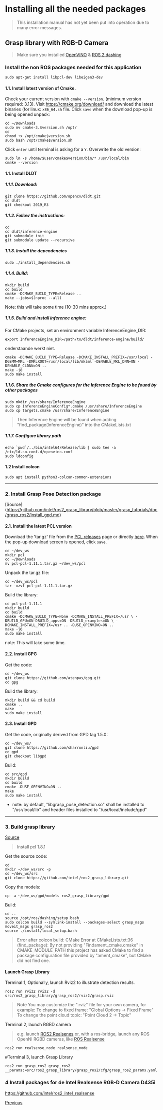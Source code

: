 # Installing all the needed packages
> This installation manual has not yet been put into operation due to many error messages.
> 
## Grasp library with RGB-D Camera
>Make sure you installed [OpenVINO](https://github.com/mattijsk14/BinPicking/blob/main/Installation/2%20-%20Install%20OpenVINO.md) & [ROS 2 dashing](https://github.com/mattijsk14/BinPicking/blob/main/Installation/1%20-%20Install%20ROS%202.md)

### Install the non ROS packages needed for this application
```
sudo apt-get install libpcl-dev libeigen3-dev
```
#### 1.1. Install latest version of Cmake.
Check your current version with `cmake --version`. (minimum version required: 3.13).
Visit https://cmake.org/download/ and download the latest binaries (for linux: `x86_64.sh` file.
Click `save` when the download pop-up is being opened
unpack:
```
cd ~/Downloads
sudo mv cmake-3.$version.sh /opt/
cd
chmod +x /opt/cmake$version.sh
sudo bash /opt/cmake$version.sh
```
Click `enter` until terminal is asking for a `Y`.
Overwrite the old version:
```
sudo ln -s /home/$user/cmake$version/bin/* /usr/local/bin
cmake --version
```

#### 1.1. Install DLDT
##### 1.1.1. Download:
```
git clone https://github.com/opencv/dldt.git
cd dldt
git checkout 2019_R3
```
##### 1.1.2. Follow the instructions:
```
cd
cd dldt/inference-engine
git submodule init
git submodule update --recursive
```
##### 1.1.3. Install the dependencies
```
sudo ./install_dependencies.sh
```
##### 1.1.4. Build:
```
mkdir build
cd build
cmake -DCMAKE_BUILD_TYPE=Release ..
make --jobs=$(nproc --all)
```
Note: this will take some time (10-30 mins approx.)

##### 1.1.5. Build and install inference engine:
For CMake projects, set an environment variable InferenceEngine_DIR:
```
export InferenceEngine_DIR=/path/to/dldt/inference-engine/build/
```
onderstaande werkt niet.
```
cmake -DCMAKE_BUILD_TYPE=Release -DCMAKE_INSTALL_PREFIX=/usr/local -DGEMM=MKL -DMKLROOT=/usr/local/lib/mklml -DENABLE_MKL_DNN=ON -DENABLE_CLDNN=ON ..
make -j8
sudo make install
```


##### 1.1.6. Share the Cmake configures for the Inference Engine to be found by other packages
```
sudo mkdir /usr/share/InferenceEngine
sudo cp InferenceEngineConfig*.cmake /usr/share/InferenceEngine
sudo cp targets.cmake /usr/share/InferenceEngine
```
> Then Inference Engine will be found when adding "find_package(InferenceEngine)" into the CMakeLists.txt

##### 1.1.7. Configure library path
```
echo `pwd`/../bin/intel64/Release/lib | sudo tee -a /etc/ld.so.conf.d/openvino.conf
sudo ldconfig

```
#### 1.2 Install colcon

```
sudo apt install python3-colcon-common-extensions
```
_______



### 2. Install Grasp Pose Detection package 
[Source] (https://github.com/intel/ros2_grasp_library/blob/master/grasp_tutorials/doc/grasp_ros2/install_gpd.md)

#### 2.1. Install the latest PCL version
Download the 'tar.gz' file from the [PCL releases](https://github.com/PointCloudLibrary/pcl/releases) page or directly [here](https://github.com/PointCloudLibrary/pcl/archive/refs/tags/pcl-1.11.1.tar.gz). When the pop-up download screen is opened, click `save`.
```
cd ~/dev_ws
mkdir pcl
cd ~/Downloads
mv pcl-pcl-1.11.1.tar.gz ~/dev_ws/pcl
```
Unpack the tar.gz file:
```
cd ~/dev_ws/pcl
tar -xzvf pcl-pcl-1.11.1.tar.gz
```
Build the library:
```
cd pcl-pcl-1.11.1
mkdir build
cd build
cmake -DCMAKE_BUILD_TYPE=None -DCMAKE_INSTALL_PREFIX=/usr \ -DBUILD_GPU=ON-DBUILD_apps=ON -DBUILD_examples=ON \ -DCMAKE_INSTALL_PREFIX=/usr .. -DUSE_OPENVINO=ON ..
make -j6
sudo make install
```
note: This will take some time.

#### 2.2. Install GPG
Get the code:
```
cd ~/dev_ws
git clone https://github.com/atenpas/gpg.git
cd gpg
```
Build the library:
```
mkdir build && cd build
cmake ..
make
sudo make install
```

#### 2.3. Install GPD
Get the code, originally derived from GPD tag 1.5.0:

```
cd ~/dev_ws/
git clone https://github.com/sharronliu/gpd
cd gpd
git checkout libgpd
```
Build:
```
cd src/gpd
mkdir build
cd build
cmake -DUSE_OPENVINO=ON ..
make
sudo make install
```

- note: by default, "libgrasp_pose_detection.so" shall be installed to "/usr/local/lib" and header files installed to "/usr/local/include/gpd"
______________
### 3. Build grasp library
[Source](https://github.com/intel/ros2_grasp_library/blob/master/grasp_tutorials/doc/grasp_ros2/tutorials_1_grasp_ros2_with_camera.md)
> Install pcl 1.8.1

Get the source code:
```
cd
mkdir ~/dev_ws/src -p
cd ~/dev_ws/src
git clone https://github.com/intel/ros2_grasp_library.git
```
Copy the models:
```
cp -a ~/dev_ws/gpd/models ros2_grasp_library/gpd 
```
Build:
```
cd ..
source /opt/ros/dashing/setup.bash
sudo colcon build --symlink-install --packages-select grasp_msgs moveit_msgs grasp_ros2
source ./install/local_setup.bash
```

> Error after colcon build: CMake Error at CMakeLists.txt:36 (find_package):
  By not providing "Findament_cmake.cmake" in CMAKE_MODULE_PATH this project
  has asked CMake to find a package configuration file provided by
  "ament_cmake", but CMake did not find one.

#### Launch Grasp Library
Terminal 1, Optionally, launch Rviz2 to illustrate detection results.
```
ros2 run rviz2 rviz2 -d src/ros2_grasp_library/grasp_ros2/rviz2/grasp.rviz
```
>Note You may customize the ".rviz" file for your own camera, for example:
>To change to fixed frame: "Global Options -> Fixed Frame"
>To change the point cloud topic: "Point Cloud 2 -> Topic"

Terminal 2, launch RGBD camera
>e.g. launch [ROS2 Realsenes](https://github.com/intel/ros2_intel_realsense/tree/refactor)
>or, with a ros-bridge, launch any ROS OpenNI RGBD cameras, like [ROS Realsense](https://github.com/intel-ros/realsense)
```
ros2 run realsense_node realsense_node
```
#Terminal 3, launch Grasp Library
```
ros2 run grasp_ros2 grasp_ros2 __params:=src/ros2_grasp_library/grasp_ros2/cfg/grasp_ros2_params.yaml
```

### 4 Install packages for de Intel Realsense RGB-D Camera D435i

https://github.com/intel/ros2_intel_realsense




[Previous](https://github.com/mattijsk14/BinPicking/blob/main/Installation/2%20-%20Install%20OpenVINO.md)
